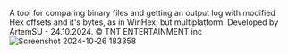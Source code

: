 A tool for comparing binary files and getting an output log with modified Hex offsets and it's bytes, as in WinHex, but multiplatform. Developed by ArtemSU - 24.10.2024. ©️ TNT ENTERTAINMENT inc
![Screenshot 2024-10-26 183358](https://github.com/user-attachments/assets/1ccbceed-8e97-4414-ba9c-3e9073cb4ed9)
